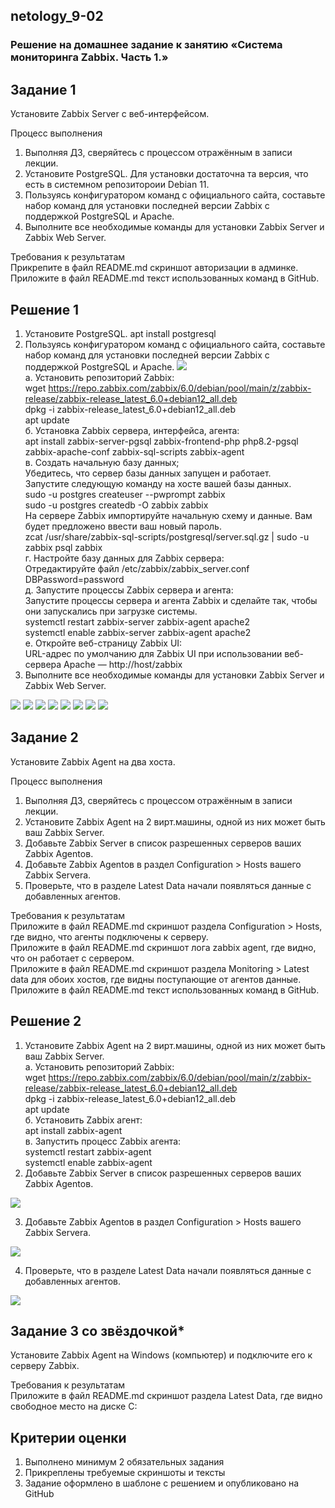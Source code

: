 ## netology_9-02
### Решение на домашнее задание к занятию «Система мониторинга Zabbix. Часть 1.»

## Задание 1

Установите Zabbix Server с веб-интерфейсом.

Процесс выполнения
1. Выполняя ДЗ, сверяйтесь с процессом отражённым в записи лекции.
2. Установите PostgreSQL. Для установки достаточна та версия, что есть в системном репозитороии Debian 11.
3. Пользуясь конфигуратором команд с официального сайта, составьте набор команд для установки последней версии Zabbix с поддержкой PostgreSQL и Apache.
4. Выполните все необходимые команды для установки Zabbix Server и Zabbix Web Server.

Требования к результатам  
Прикрепите в файл README.md скриншот авторизации в админке.  
Приложите в файл README.md текст использованных команд в GitHub.

## Решение 1

1. Установите PostgreSQL.
apt install postgresql
2. Пользуясь конфигуратором команд с официального сайта, составьте набор команд для установки последней версии Zabbix с поддержкой PostgreSQL и Apache.
![](https://github.com/eskin-igor/netology_9-02/blob/main/screenshots_9-02/9-02-01-00.PNG)  
а. Установить репозиторий Zabbix:    
	   wget https://repo.zabbix.com/zabbix/6.0/debian/pool/main/z/zabbix-release/zabbix-release_latest_6.0+debian12_all.deb  
	   dpkg -i zabbix-release_latest_6.0+debian12_all.deb  
	   apt update  
б. Установка Zabbix сервера, интерфейса, агента:  
	   apt install zabbix-server-pgsql zabbix-frontend-php php8.2-pgsql zabbix-apache-conf zabbix-sql-scripts zabbix-agent  
в. Создать начальную базу данных;  
	   Убедитесь, что сервер базы данных запущен и работает.  
	   Запустите следующую команду на хосте вашей базы данных.  
	   sudo -u postgres createuser --pwprompt zabbix  
	   sudo -u postgres createdb -O zabbix zabbix  
	   На сервере Zabbix импортируйте начальную схему и данные. Вам будет предложено ввести ваш новый пароль.  
	   zcat /usr/share/zabbix-sql-scripts/postgresql/server.sql.gz | sudo -u zabbix psql zabbix  
г. Настройте базу данных для Zabbix сервера:  
	   Отредактируйте файл /etc/zabbix/zabbix_server.conf  
	   DBPassword=password  
д. Запустите процессы Zabbix сервера и агента:  
	   Запустите процессы сервера и агента Zabbix и сделайте так, чтобы они запускались при загрузке системы.  
	   systemctl restart zabbix-server zabbix-agent apache2  
	   systemctl enable zabbix-server zabbix-agent apache2  
е. Откройте веб-страницу Zabbix UI:  
	   URL-адрес по умолчанию для Zabbix UI при использовании веб-сервера Apache — http://host/zabbix  
3. Выполните все необходимые команды для установки Zabbix Server и Zabbix Web Server.

![](https://github.com/eskin-igor/netology_9-02/blob/main/screenshots_9-02/9-02-01-01.PNG)
![](https://github.com/eskin-igor/netology_9-02/blob/main/screenshots_9-02/9-02-01-02.PNG)
![](https://github.com/eskin-igor/netology_9-02/blob/main/screenshots_9-02/9-02-01-03.PNG)
![](https://github.com/eskin-igor/netology_9-02/blob/main/screenshots_9-02/9-02-01-04.PNG)
![](https://github.com/eskin-igor/netology_9-02/blob/main/screenshots_9-02/9-02-01-05.PNG)
![](https://github.com/eskin-igor/netology_9-02/blob/main/screenshots_9-02/9-02-01-06.PNG)
![](https://github.com/eskin-igor/netology_9-02/blob/main/screenshots_9-02/9-02-01-08.PNG)
![](https://github.com/eskin-igor/netology_9-02/blob/main/screenshots_9-02/9-02-01-07.PNG)

## Задание 2

Установите Zabbix Agent на два хоста.

Процесс выполнения
1. Выполняя ДЗ, сверяйтесь с процессом отражённым в записи лекции.
2. Установите Zabbix Agent на 2 вирт.машины, одной из них может быть ваш Zabbix Server.
3. Добавьте Zabbix Server в список разрешенных серверов ваших Zabbix Agentов.
4. Добавьте Zabbix Agentов в раздел Configuration > Hosts вашего Zabbix Servera.
5. Проверьте, что в разделе Latest Data начали появляться данные с добавленных агентов.

Требования к результатам  
Приложите в файл README.md скриншот раздела Configuration > Hosts, где видно, что агенты подключены к серверу.  
Приложите в файл README.md скриншот лога zabbix agent, где видно, что он работает с сервером.  
Приложите в файл README.md скриншот раздела Monitoring > Latest data для обоих хостов, где видны поступающие от агентов данные.  
Приложите в файл README.md текст использованных команд в GitHub.  

## Решение 2

1. Установите Zabbix Agent на 2 вирт.машины, одной из них может быть ваш Zabbix Server.  
а. Установить репозиторий Zabbix:  
	   wget https://repo.zabbix.com/zabbix/6.0/debian/pool/main/z/zabbix-release/zabbix-release_latest_6.0+debian12_all.deb  
	   dpkg -i zabbix-release_latest_6.0+debian12_all.deb  
	   apt update  
б. Установить Zabbix агент:  
	   apt install zabbix-agent  
в. Запустить процесс Zabbix агента:  
	   systemctl restart zabbix-agent  
	   systemctl enable zabbix-agent  
2. Добавьте Zabbix Server в список разрешенных серверов ваших Zabbix Agentов.

![](https://github.com/eskin-igor/netology_9-02/blob/main/screenshots_9-02/9-02-02-02.PNG)

3. Добавьте Zabbix Agentов в раздел Configuration > Hosts вашего Zabbix Servera.

![](https://github.com/eskin-igor/netology_9-02/blob/main/screenshots_9-02/9-02-02-03.PNG)

4. Проверьте, что в разделе Latest Data начали появляться данные с добавленных агентов.

![](https://github.com/eskin-igor/netology_9-02/blob/main/screenshots_9-02/9-02-02-04.PNG)

## Задание 3 со звёздочкой*
Установите Zabbix Agent на Windows (компьютер) и подключите его к серверу Zabbix.

Требования к результатам  
Приложите в файл README.md скриншот раздела Latest Data, где видно свободное место на диске C:

## Критерии оценки
1. Выполнено минимум 2 обязательных задания
2. Прикреплены требуемые скриншоты и тексты
3. Задание оформлено в шаблоне с решением и опубликовано на GitHub
